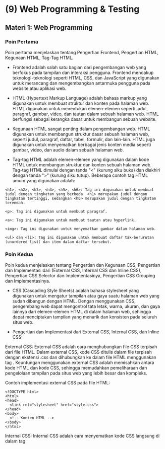 # (9) Web Programming & Testing

## Materi 1: Web Programming

### Poin Pertama
Poin pertama menjelaskan tentang Pengertian Frontend, Pengertian HTML, Kegunaan HTML, Tag-Tag HTML. 

- Frontend adalah salah satu bagian dari pengembangan web yang berfokus pada tampilan dan interaksi pengguna. Frontend mencakup teknologi-teknologi seperti HTML, CSS, dan JavaScript yang digunakan untuk merancang dan mengembangkan antarmuka pengguna pada website atau aplikasi web.

- HTML (Hypertext Markup Language) adalah bahasa markup yang digunakan untuk membuat struktur dan konten pada halaman web. HTML digunakan untuk menentukan elemen-elemen seperti judul, paragraf, gambar, video, dan tautan dalam sebuah halaman web. HTML berfungsi sebagai kerangka dasar untuk membangun sebuah website.

- Kegunaan HTML sangat penting dalam pengembangan web. HTML digunakan untuk membangun struktur dasar sebuah halaman web, seperti judul, paragraf, daftar, tabel, formulir, dan lain-lain. HTML juga digunakan untuk menyematkan berbagai jenis konten media seperti gambar, video, dan audio dalam sebuah halaman web.

- Tag-tag HTML adalah elemen-elemen yang digunakan dalam kode HTML untuk membangun struktur dan konten sebuah halaman web. Tag-tag HTML dimulai dengan tanda "<" (kurung siku buka) dan diakhiri dengan tanda ">" (kurung siku tutup). Beberapa contoh tag HTML umum yang digunakan adalah:

```
<h1>, <h2>, <h3>, <h4>, <h5>, <h6>: Tag ini digunakan untuk membuat judul dengan tingkatan yang berbeda. <h1> merupakan judul dengan tingkatan tertinggi, sedangkan <h6> merupakan judul dengan tingkatan terendah.

<p>: Tag ini digunakan untuk membuat paragraf.

<a>: Tag ini digunakan untuk membuat tautan atau hyperlink.

<img>: Tag ini digunakan untuk menyematkan gambar dalam halaman web.

<ul> dan <li>: Tag ini digunakan untuk membuat daftar tak-berurutan (unordered list) dan item dalam daftar tersebut.
```

### Poin Kedua
Poin kedua menjelaskan tentang Pengertian dan Kegunaan CSS, Pengertian dan Implementasi dari (External CSS, Internal CSS dan Inline CSS), Pengertian CSS Selector dan Implementasinya, Pengertian CSS Grouping dan Implementasinya.

- CSS (Cascading Style Sheets) adalah bahasa stylesheet yang digunakan untuk mengatur tampilan atau gaya suatu halaman web yang sudah dibangun dengan HTML. Dengan menggunakan CSS, pengembang web dapat mengontrol tata letak, warna, ukuran, dan gaya lainnya dari elemen-elemen HTML di dalam halaman web, sehingga dapat menciptakan tampilan yang menarik dan konsisten pada seluruh situs web.

- Pengertian dan Implementasi dari External CSS, Internal CSS, dan Inline CSS:

External CSS: External CSS adalah cara menghubungkan file CSS terpisah dari file HTML. Dalam external CSS, kode CSS ditulis dalam file terpisah dengan ekstensi .css dan dihubungkan ke dalam file HTML menggunakan tag <link>. Keuntungan menggunakan external CSS adalah memisahkan antara kode HTML dan kode CSS, sehingga memudahkan pemeliharaan dan pengelolaan tampilan pada situs web yang lebih besar dan kompleks.

Contoh implementasi external CSS pada file HTML:

```
<!DOCTYPE html>
<html>
<head>
  <link rel="stylesheet" href="style.css">
</head>
<body>
  <!-- Konten HTML -->
</body>
</html>
```

Internal CSS: Internal CSS adalah cara menyematkan kode CSS langsung di dalam tag <style> dalam file HTML. Kode CSS di dalam internal CSS hanya berlaku untuk halaman HTML yang sama. Internal CSS cocok digunakan untuk halaman web yang sederhana atau memiliki tampilan yang khusus untuk halaman tertentu.

Contoh implementasi internal CSS pada file HTML:

```
<!DOCTYPE html>
<html>
<head>
  <style>
    /* Kode CSS */
  </style>
</head>
<body>
  <!-- Konten HTML -->
</body>
</html>
```

Inline CSS: Inline CSS adalah cara menambahkan kode CSS langsung pada atribut style di dalam tag HTML. Kode CSS di dalam inline CSS hanya berlaku untuk elemen HTML tertentu dan tidak dapat digunakan kembali pada elemen HTML lainnya. Inline CSS sebaiknya digunakan untuk perubahan tampilan yang sangat spesifik pada elemen HTML tertentu.

Contoh implementasi inline CSS pada tag HTML:

```
<!DOCTYPE html>
<html>
<head>
</head>
<body>
  <p style="color: blue; font-size: 18px;">Ini adalah paragraf dengan tampilan inline CSS</p>
</body>
</html>
```

- Pengertian CSS Selector dan Implementasinya:

CSS Selector adalah cara untuk memilih atau menargetkan elemen HTML yang akan diberikan gaya atau tampilan menggunakan CSS. Selector digunakan untuk mengidentifikasi elemen HTML yang akan diberikan pengaturan gaya tertentu.

Contoh implementasi CSS Selector:

```
/* Selector berdasarkan nama tag HTML */
p {
  color: blue;
  font-size: 16px;
}

/* Selector berdasarkan atribut class pada elemen HTML */
.my-class {
  color: red;
  font-size: 14px;
}

/* Selector berdasarkan atribut id pada elemen HTML */
#my-id {
  color: green;
  font-size: 12px;
}
```

- Pengertian CSS Grouping dan Implementasinya:

CSS Grouping adalah cara untuk mengelompokkan beberapa selector menjadi satu aturan CSS. Hal ini memungkinkan pengembang web untuk memberikan gaya yang sama kepada beberapa elemen HTML dengan kode CSS yang lebih efisien.

Contoh implementasi CSS Grouping:

```
/* Menggunakan grup selector untuk memberikan gaya yang sama pada beberapa elemen HTML */
.header, .footer {
background-color: gray;
padding: 10px;
}

/* Menggunakan grup selector untuk memberikan gaya yang sama pada beberapa elemen HTML dengan atribut class yang berbeda */
.button-primary, .button-secondary {
background-color: blue;
color: white;
padding: 5px 10px;
}
```


### Poin Ketiga
Poin ketiga menjelaskan tentang Pengertian dan Kegunaan Frontend Framework, Contoh Frontend Framework, Pengertian Bootstrap dan Keunggulannya

- Pengertian dan Kegunaan Frontend Framework:

Frontend Framework adalah kumpulan dari berbagai teknologi atau komponen yang digunakan untuk membangun antarmuka pengguna (UI) suatu aplikasi web. Frontend Framework menyediakan struktur, komponen, dan gaya yang sudah siap pakai sehingga memudahkan pengembang web dalam membangun tampilan yang menarik dan responsif tanpa harus membuat semuanya dari awal.

- Contoh Frontend Framework:

Bootstrap: Bootstrap adalah salah satu Frontend Framework yang paling populer dan banyak digunakan. Bootstrap menyediakan kumpulan komponen UI seperti grid system, form, button, navbar, dan masih banyak lagi, serta gaya CSS yang sudah siap pakai. Bootstrap juga menyediakan JavaScript plugin untuk memperkaya interaksi pengguna dalam aplikasi web.

- Pengertian Bootstrap dan Keunggulannya:

Bootstrap adalah sebuah Frontend Framework yang dikembangkan oleh Twitter. Bootstrap menyediakan kumpulan komponen UI yang siap pakai seperti grid system, form, button, navbar, modal, dan masih banyak lagi, serta gaya CSS yang telah ditentukan sebelumnya. Keunggulan Bootstrap antara lain:

Responsif: Bootstrap dirancang untuk menjadi responsif, artinya tampilan yang dihasilkan akan menyesuaikan dengan ukuran layar perangkat pengguna, baik itu desktop, tablet, atau smartphone. Hal ini memudahkan pengembang web dalam membangun aplikasi web yang bisa diakses dengan baik di berbagai perangkat.

Mudah digunakan: Bootstrap menyediakan dokumentasi yang lengkap dan mudah dipahami, serta contoh-contoh kode yang siap pakai. Pengembang web dapat dengan mudah menggunakan komponen-komponen Bootstrap untuk membangun tampilan yang menarik dan responsif.

Customizable: Meskipun Bootstrap menyediakan gaya CSS yang sudah ditentukan sebelumnya, namun pengembang web masih dapat mengkustomisasi tampilan sesuai kebutuhan proyek. Bootstrap menggunakan konsep class dan komponen yang modular, sehingga memudahkan pengembang web dalam mengganti tampilan yang sudah ada atau menambahkan gaya baru.

Kompatibilitas: Bootstrap kompatibel dengan berbagai peramban web modern, seperti Google Chrome, Mozilla Firefox, Microsoft Edge, dan Safari. Hal ini memastikan bahwa tampilan yang dibangun dengan Bootstrap dapat diakses oleh pengguna dengan berbagai perangkat dan peramban web.

## Materi 2: Review Web UI Testing with Serenity

### Poin Pertama
Poin pertama menjelaskan tentang Pengertian Serenity BDD, Terdiri dari Apa Saja Arsitektur Serenity BDD, Deskripsi dari Masing-masing Arsitektur Serenity BDD (Define Requirements, Automate Acceptance Criteria, Implement the Test, Report on the Test Results).

- Serenity BDD adalah sebuah framework pengujian perangkat lunak yang berbasis pada Behavior-Driven Development (BDD). BDD adalah metodologi pengembangan perangkat lunak yang fokus pada kolaborasi antara tim pengembang, tim pengujian, dan pemangku kepentingan bisnis untuk menghasilkan perangkat lunak yang berkualitas dan sesuai dengan kebutuhan bisnis.

- Arsitektur Serenity BDD terdiri dari beberapa tahap, yaitu:

Define Requirements: Tahap ini melibatkan kolaborasi antara tim pengembang, tim pengujian, dan pemangku kepentingan bisnis untuk menentukan kebutuhan bisnis yang harus diimplementasikan dalam perangkat lunak. Hasil dari tahap ini adalah sebuah dokumen yang berisi skenario pengujian yang dijelaskan dalam bahasa alami yang dapat dimengerti oleh semua pihak terkait.

Automate Acceptance Criteria: Tahap ini melibatkan tim pengujian dalam mengubah skenario pengujian yang sudah didefinisikan dalam tahap sebelumnya menjadi skenario pengujian yang dapat dijalankan secara otomatis. Serenity BDD menyediakan fitur yang memungkinkan pengujian dapat ditulis dalam bahasa alami yang mudah dipahami, seperti Gherkin.

Implement the Test: Tahap ini melibatkan tim pengembang dalam mengimplementasikan kode pengujian berdasarkan skenario pengujian yang sudah diotomatisasi dalam tahap sebelumnya. Serenity BDD mendukung pengujian dalam berbagai bahasa pemrograman, seperti Java, C#, dan Ruby.

Report on the Test Results: Tahap ini melibatkan tim pengujian dalam melihat hasil dari pengujian yang sudah dijalankan dan menghasilkan laporan yang dapat memberikan informasi tentang status pengujian dan kualitas perangkat lunak yang diuji. Serenity BDD menyediakan fitur pelaporan yang komprehensif dan dapat digunakan untuk menghasilkan laporan yang informatif dan mudah dipahami.

### Poin Kedua
Poin kedua menjelaskan tentang Persiapan dan Tools untuk Melakukan Testing dengan Serenity BDD dan Maven, Penjelasan tentang Practice Scenario dengan Serenity BDD (Write Test Story, Create Test Class, Create Test Steps, Create Page Object, Run the Test).
  
- Sebelum dapat melakukan pengujian menggunakan Serenity BDD, beberapa persiapan dan pengaturan perlu dilakukan, antara lain:

Menggunakan Maven: Maven adalah sebuah alat manajemen proyek yang banyak digunakan dalam pengembangan perangkat lunak Java. Serenity BDD dapat diintegrasikan dengan Maven untuk mengelola dependensi dan konfigurasi proyek pengujian.

Menggunakan Serenity BDD Plugin: Serenity BDD menyediakan plugin untuk Maven yang dapat digunakan untuk mengatur pengaturan dan konfigurasi proyek pengujian.

Menyusun Skenario Pengujian: Skenario pengujian dalam Serenity BDD ditulis dalam bahasa Gherkin, yang merupakan bahasa alami yang mudah dipahami oleh tim pengembang, tim pengujian, dan pemangku kepentingan bisnis. Skenario pengujian biasanya dinyatakan dalam bentuk "cerita" (story) yang berisi langkah-langkah pengujian yang diinginkan.

- Praktik pengujian dengan Serenity BDD biasanya melibatkan langkah-langkah sebagai berikut:

Menulis Test Story: Tim pengujian menulis skenario pengujian dalam bentuk cerita (story) menggunakan bahasa Gherkin. Cerita ini harus jelas, spesifik, dan mudah dimengerti oleh semua pihak terkait, termasuk tim pengembang dan pemangku kepentingan bisnis.

Membuat Test Class: Setelah cerita pengujian ditulis, tim pengujian membuat kelas pengujian (test class) yang akan mengimplementasikan skenario pengujian tersebut. Kelas pengujian ini akan mengandung kode pengujian yang akan dijalankan secara otomatis.

Membuat Test Steps: Dalam kelas pengujian, tim pengujian membuat langkah-langkah pengujian (test steps) yang sesuai dengan langkah-langkah dalam cerita pengujian. Langkah-langkah pengujian ini akan dijalankan secara berurutan sesuai dengan skenario pengujian yang ditentukan dalam cerita pengujian.

Membuat Page Object: Page Object adalah sebuah pola desain yang digunakan dalam Serenity BDD untuk memisahkan logika pengujian dari implementasi antarmuka pengguna. Tim pengujian membuat Page Object yang berisi metode-metode untuk mengakses dan memanipulasi elemen-elemen antarmuka pengguna dalam pengujian. Hal ini memungkinkan pengujian tetap berjalan walaupun ada perubahan pada antarmuka pengguna.

Menjalankan Pengujian: Setelah semua langkah pengujian, langkah-langkah pengujian, dan Page Object sudah dibuat, tim pengujian dapat menjalankan pengujian menggunakan alat pengujian yang disediakan oleh Serenity BDD, seperti JUnit atau TestNG. Serenity BDD akan menjalankan pengujian sesuai dengan skenario pengujian yang telah ditentukan dalam cerita pengujian, dan menghasilkan laporan hasil pengujian yang bisa dianalisis oleh tim pengujian dan tim pengembang.

### Poin Ketiga
Poin ketiga menjelaskan tentang Serenity Properties, Parameter Injection, Meta Filtering, Parameterized Scenario. 
  
Serenity BDD menyediakan fitur-fitur lanjutan yang dapat membantu tim pengujian dalam mengatur dan mengelola pengujian dengan lebih efisien, antara lain:

- Serenity Properties: Serenity Properties adalah file konfigurasi yang dapat digunakan untuk mengatur berbagai pengaturan dalam pengujian, seperti URL aplikasi yang diuji, pengaturan untuk pengujian paralel, dan pengaturan untuk pelaporan. Dengan menggunakan Serenity Properties, tim pengujian dapat mengelola pengaturan pengujian secara terpusat dan menghindari hardcoding pengaturan dalam kode pengujian.

- Parameter Injection: Serenity BDD mendukung injeksi parameter ke dalam langkah-langkah pengujian. Parameter-parameter ini dapat digunakan untuk mengganti nilai-nilai dalam langkah-langkah pengujian dengan nilai yang diberikan dalam cerita pengujian atau dalam pengaturan Serenity Properties. Hal ini memungkinkan tim pengujian untuk menguji berbagai skenario dengan data yang berbeda tanpa harus mengubah kode pengujian secara langsung.

- Meta Filtering: Meta Filtering adalah fitur Serenity BDD yang memungkinkan tim pengujian untuk mengatur pengujian yang akan dijalankan berdasarkan tag atau meta-data yang diberikan dalam cerita pengujian. Tag ini dapat digunakan untuk mengatur pengujian berdasarkan fitur, cerita, atau kriteria lain yang diperlukan. Meta Filtering memungkinkan tim pengujian untuk menjalankan pengujian tertentu atau kelompok pengujian yang spesifik berdasarkan tag yang diberikan, sehingga memungkinkan pengujian yang lebih selektif dan efisien.

- Parameterized Scenario: Serenity BDD juga mendukung pengujian skenario yang di-parameterisasi. Dalam skenario yang di-parameterisasi, tim pengujian dapat menentukan data uji yang akan digunakan dalam skenario pengujian dalam bentuk tabel atau data lainnya. Dengan pengujian skenario yang di-parameterisasi, tim pengujian dapat menguji berbagai kasus uji dengan data yang berbeda dalam satu skenario pengujian, sehingga mengurangi repetisi kode pengujian dan memungkinkan pengujian yang lebih dinamis.
